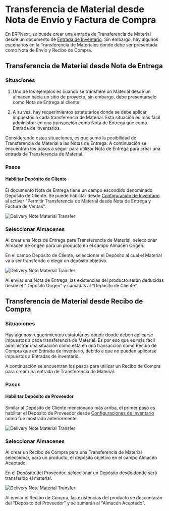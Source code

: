 <!-- add-breadcrumbs -->
# Transferencia de Material desde Nota de Envío y Factura de Compra 

En ERPNext, se puede crear una entrada de Transferencia de Material desde un documento de [Entrada de Inventario](/docs/user/manual/en/stock/stock-entry.html). Sin embargo, hay algunos escenarios en la Transferencia de Materiales donde debe ser presentada como Nota de Envío y Recibo de Compra. 

## Transferencia de Material desde Nota de Entrega

### Situaciones

1. Uno de los ejemplos es cuando se transfiere un Material desde un almacen hacia un sitio de proyecto, sin embargo, debe presentárselo como Nota de Entrega al cliente. 

2. A su vez, hay requerimientos estatutarios donde se debe aplicar impuestos a cada transferencia de Material. Esta situación es más fácil administrar en una transacción como Nota de Entrega que como Entrada de inventarios. 

Considerando estas situaciones, es que sumó la posibilidad de Transferencia de Material a las Notas de Entrega. A continuación se encuentran los pasos a seguir para utilizar Nota de Entrega para crear una entrada de Transferencia de Material.  

### Pasos

#### Habilitar Depósito de Cliente

El documento Nota de Entrega tiene un campo escondido denominado Depósito de Cliente. Se puede habilitar desde [Configuración de Inventario](/docs/user/manual/en/stock/stock-settings.md) al activar "Permitir Transferencia de Material desde Nota de Entrega y Factura de Ventas". 

<img class="screenshot" alt="Delivery Note Material Transfer" src="{{docs_base_url}}/assets/img/stock/customer-warehouse.png">

### Seleccionar Almacenes

Al crear una Nota de Entrega para Transferencia de Material, seleccionar Almacén de origen para un producto en el campo Almacén Origen.

En el campo Depósito de Cliente, seleccionar el Depósito al cual el Material va a ser transferido o elegir un depósito objetivo. 

<img class="screenshot" alt="Delivery Note Material Transfer" src="{{docs_base_url}}/assets/img/stock/customer-warehouse-2.png">

Al enviar una Nota de Entrega, las existencias del producto serán deducidas desde el "Depósito Origen" y sumadas al "Depósito de Cliente". 

## Transferencia de Material desde Recibo de Compra

### Situaciones

Hay algunos requerimientos estatutarios donde donde deben aplicarse impuestos a cada transferencia de Material. Es por eso que es más facil administrar una situación como esta en una transacción como Recibo de Compra que en Entrada de inventario, debido a que no pueden aplicarse impuestos a Entradas de inventario. 

A continuación se encuentran los pasos para utilizar un Recibo de Compra para crear una entrada de Transferencia de Material. 

### Pasos

#### Habilitar Depósito de Proveedor

Similar al Depósito de Cliente mencionado más arriba, el primer paso es habilitar el Depósito de Proveedor desde [Configuraciones de Inventario](/docs/user/manual/en/stock/stock-settings.md) como fue mostrado anteriormente. 

<img class="screenshot" alt="Delivery Note Material Transfer" src="{{docs_base_url}}/assets/img/stock/supplier-warehouse-enable.png">

### Seleccionar Almacenes

Al crear un Recibo de Compra para una Transferencia de Material seleccionar, para un producto, el depósito objetivo en el campo Almacén Aceptado. 

En el Depósito del Proveedor, seleccionar un Depósito desde donde será transferido el material.

<img class="screenshot" alt="Delivery Note Material Transfer" src="{{docs_base_url}}/assets/img/stock/supplier-warehouse.png">

Al enviar el Recibo de Compra, las existencias del producto se descontarán del "Depósito del Proveedor" y se sumarán al "Almacén Aceptado". 
